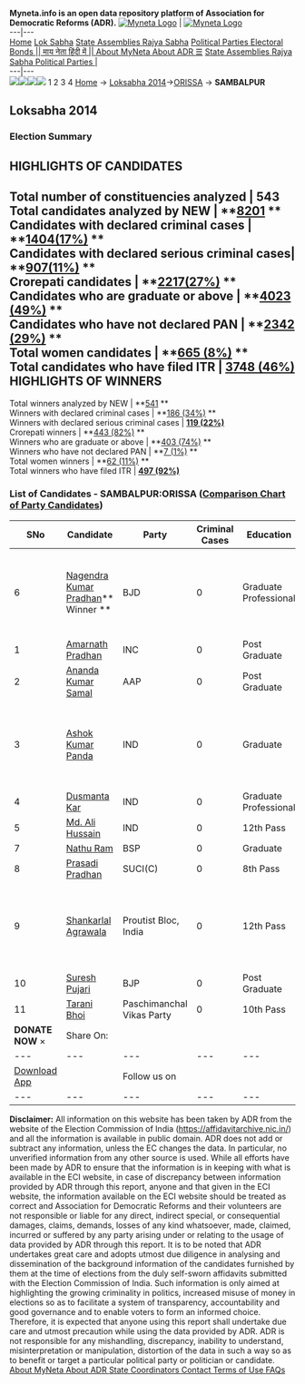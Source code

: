 **Myneta.info is an open data repository platform of Association for Democratic Reforms (ADR).**
[![Myneta Logo](https://www.myneta.info/lib/img/myneta-logo.png)](https://www.myneta.info/) | [![Myneta Logo](https://www.myneta.info/lib/img/adr-logo.png)](https://adrindia.org)  
---|---  
[Home](https://www.myneta.info/) [Lok Sabha](https://www.myneta.info/#ls "Lok Sabha") [ State Assemblies ](https://www.myneta.info/#sa "State Assemblies") [Rajya Sabha](https://www.myneta.info/#rs "Rajya Sabha") [Political Parties ](https://www.myneta.info/party "Political Parties") [ Electoral Bonds ](https://www.myneta.info/electoral_bonds "Electoral Bonds") [ || माय नेता हिंदी में || ](https://translate.google.co.in/translate?prev=hp&hl=en&js=y&u=www.myneta.info&sl=en&tl=hi&history_state0=) [ About MyNeta ](https://adrindia.org/content/about-myneta) [ About ADR ](https://adrindia.org/about-adr/who-we-are) [☰](javascript:void\(0\))
[ State Assemblies ](https://www.myneta.info/#sa "State Assemblies") [ Rajya Sabha ](https://www.myneta.info/#rs "Rajya Sabha") [ Political Parties ](https://www.myneta.info/party "Political Parties")
|   
---|---  
![](https://www.myneta.info/lib/img/banner/banner-1.png)![](https://www.myneta.info/lib/img/banner/banner-2.png)![](https://www.myneta.info/lib/img/banner/banner-3.png)![](https://www.myneta.info/lib/img/banner/banner-4.png)
1  2  3  4 
[Home](https://www.myneta.info/) → [Loksabha 2014](https://www.myneta.info/ls2014/)→[ORISSA](https://www.myneta.info/ls2014/index.php?action=show_constituencies&state_id=18) → **SAMBALPUR**
### 
## Loksabha 2014
###  Election Summary 
HIGHLIGHTS OF CANDIDATES  
---  
Total number of constituencies analyzed |  543   
Total candidates analyzed by NEW | **[8201](https://www.myneta.info/ls2014/index.php?action=summary&subAction=candidates_analyzed&sort=candidate#summary) **  
Candidates with declared criminal cases | **[1404(17%)](https://www.myneta.info/ls2014/index.php?action=summary&subAction=crime&sort=candidate#summary) **  
Candidates with declared serious criminal cases| **[907(11%)](https://www.myneta.info/ls2014/index.php?action=summary&subAction=serious_crime&sort=candidate#summary) **  
Crorepati candidates | **[2217(27%)](https://www.myneta.info/ls2014/index.php?action=summary&subAction=crorepati&sort=candidate#summary) **  
Candidates who are graduate or above | **[4023 (49%)](https://www.myneta.info/ls2014/index.php?action=summary&subAction=education&sort=candidate#summary) **  
Candidates who have not declared PAN | **[2342 (29%)](https://www.myneta.info/ls2014/index.php?action=summary&subAction=without_pan&sort=candidate#summary) **  
Total women candidates | **[665 (8%)](https://www.myneta.info/ls2014/index.php?action=summary&subAction=women_candidate&sort=candidate#summary) **  
Total candidates who have filed ITR | [**3748 (46%)**](https://www.myneta.info/ls2014/index.php?action=summary&subAction=filed_itr&sort=candidate#summary)  
HIGHLIGHTS OF WINNERS  
---  
Total winners analyzed by NEW | **[541](https://www.myneta.info/ls2014/index.php?action=summary&subAction=winner_analyzed&sort=candidate#summary) **  
Winners with declared criminal cases | **[186 (34%)](https://www.myneta.info/ls2014/index.php?action=summary&subAction=winner_crime&sort=candidate#summary) **  
Winners with declared serious criminal cases | **[119 (22%)](https://www.myneta.info/ls2014/index.php?action=summary&subAction=winner_serious_crime&sort=candidate#summary)**  
Crorepati winners | **[443 (82%)](https://www.myneta.info/ls2014/index.php?action=summary&subAction=winner_crorepati&sort=candidate#summary) **  
Winners who are graduate or above | **[403 (74%)](https://www.myneta.info/ls2014/index.php?action=summary&subAction=winner_education&sort=candidate#summary) **  
Winners who have not declared PAN | **[7 (1%)](https://www.myneta.info/ls2014/index.php?action=summary&subAction=winner_without_pan&sort=candidate#summary) **  
Total women winners | **[62 (11%)](https://www.myneta.info/ls2014/index.php?action=summary&subAction=winner_women&sort=candidate#summary) **  
Total winners who have filed ITR | [**497 (92%)**](https://www.myneta.info/ls2014/index.php?action=summary&subAction=winner_filed_itr&sort=candidate#summary)  
### List of Candidates - SAMBALPUR:ORISSA ([Comparison Chart of Party Candidates](https://www.myneta.info/ls2014/comparisonchart.php?constituency_id=82))
SNo | Candidate| Party| Criminal Cases| Education| Age| Total Assets| Liabilities  
---|---|---|---|---|---|---|---  
6  | [Nagendra Kumar Pradhan](https://www.myneta.info/ls2014/candidate.php?candidate_id=796)** Winner ** | BJD | 0 | Graduate Professional| 61 | ![](https://myneta.info/image_v2.php?myneta_folder=ls2014&candidate_id=796&col=ta) | ![](https://myneta.info/image_v2.php?myneta_folder=ls2014&candidate_id=796&col=lia)  
1  | [Amarnath Pradhan](https://www.myneta.info/ls2014/candidate.php?candidate_id=1142) | INC | 0 | Post Graduate| 57 | Rs 5,60,69,048 ~ 5 Crore+ | Rs 0 ~   
2  | [Ananda Kumar Samal](https://www.myneta.info/ls2014/candidate.php?candidate_id=794) | AAP | 0 | Post Graduate| 31 | Rs 1,69,838 ~ 1 Lacs+ | Rs 1,23,121 ~ 1 Lacs+  
3  | [Ashok Kumar Panda](https://www.myneta.info/ls2014/candidate.php?candidate_id=1141) | IND | 0 | Graduate| 51 | ![](https://myneta.info/image_v2.php?myneta_folder=ls2014&candidate_id=1141&col=ta) | ![](https://myneta.info/image_v2.php?myneta_folder=ls2014&candidate_id=1141&col=lia)  
4  | [Dusmanta Kar](https://www.myneta.info/ls2014/candidate.php?candidate_id=797) | IND | 0 | Graduate Professional| 37 | Rs 10,000 ~ 10 Thou+ | Rs 0 ~   
5  | [Md. Ali Hussain](https://www.myneta.info/ls2014/candidate.php?candidate_id=1140) | IND | 0 | 12th Pass| 42 | Rs 90,30,000 ~ 90 Lacs+ | Rs 44,20,000 ~ 44 Lacs+  
7  | [Nathu Ram](https://www.myneta.info/ls2014/candidate.php?candidate_id=1145) | BSP | 0 | Graduate| 61 | Rs 65,38,687 ~ 65 Lacs+ | Rs 0 ~   
8  | [Prasadi Pradhan](https://www.myneta.info/ls2014/candidate.php?candidate_id=795) | SUCI(C) | 0 | 8th Pass| 67 | Rs 4,85,502 ~ 4 Lacs+ | Rs 36,800 ~ 36 Thou+  
9  | [Shankarlal Agrawala](https://www.myneta.info/ls2014/candidate.php?candidate_id=1146) | Proutist Bloc, India | 0 | 12th Pass| 57 | ![](https://myneta.info/image_v2.php?myneta_folder=ls2014&candidate_id=1146&col=ta) | ![](https://myneta.info/image_v2.php?myneta_folder=ls2014&candidate_id=1146&col=lia)  
10  | [Suresh Pujari](https://www.myneta.info/ls2014/candidate.php?candidate_id=1143) | BJP | 0 | Post Graduate| 53 | Rs 86,84,372 ~ 86 Lacs+ | Rs 0 ~   
11  | [Tarani Bhoi](https://www.myneta.info/ls2014/candidate.php?candidate_id=1144) | Paschimanchal Vikas Party | 0 | 10th Pass| 46 | Rs 25,87,176 ~ 25 Lacs+ | Rs 5,47,876 ~ 5 Lacs+  
|  **DONATE NOW** × |  Share On:  | [](https://api.whatsapp.com/send?text=https%3A%2F%2Fmyneta.info%2Fpunjab2022%2Findex.php%3Faction%3Dshow_constituencies%26state_id%3D19) | [](https://www.facebook.com/sharer/sharer.php?u=https%3A%2F%2Fmyneta.info%2Fpunjab2022%2Findex.php%3Faction%3Dshow_constituencies%26state_id%3D19) | [](https://twitter.com/share?url=https%3A%2F%2Fmyneta.info%2Fpunjab2022%2Findex.php%3Faction%3Dshow_constituencies%26state_id%3D19)  
---|---|---|---|---  
| [ Download App ](https://play.google.com/store/apps/details?id=com.webrosoft.myneta1&pcampaignid=pcampaignidMKT-Other-global-all-co-prtnr-py-PartBadge-Mar2515-1) | [](https://play.google.com/store/apps/details?id=com.webrosoft.myneta1&pcampaignid=pcampaignidMKT-Other-global-all-co-prtnr-py-PartBadge-Mar2515-1) |  Follow us on  | [](https://www.facebook.com/adrindia.org/) | [](https://twitter.com/adrspeaks) | [](https://groups.google.com/g/national-election-watch?hl=en&pli=1) | [](https://www.instagram.com/adrspeaks/) | [](https://www.youtube.com/user/adrspeaks) | [](https://sharechat.com/profile/adrspeaks)  
---|---|---|---|---|---|---|---|---  
**Disclaimer:** All information on this website has been taken by ADR from the website of the Election Commission of India (https://affidavitarchive.nic.in/) and all the information is available in public domain. ADR does not add or subtract any information, unless the EC changes the data. In particular, no unverified information from any other source is used. While all efforts have been made by ADR to ensure that the information is in keeping with what is available in the ECI website, in case of discrepancy between information provided by ADR through this report, anyone and that given in the ECI website, the information available on the ECI website should be treated as correct and Association for Democratic Reforms and their volunteers are not responsible or liable for any direct, indirect special, or consequential damages, claims, demands, losses of any kind whatsoever, made, claimed, incurred or suffered by any party arising under or relating to the usage of data provided by ADR through this report. It is to be noted that ADR undertakes great care and adopts utmost due diligence in analysing and dissemination of the background information of the candidates furnished by them at the time of elections from the duly self-sworn affidavits submitted with the Election Commission of India. Such information is only aimed at highlighting the growing criminality in politics, increased misuse of money in elections so as to facilitate a system of transparency, accountability and good governance and to enable voters to form an informed choice. Therefore, it is expected that anyone using this report shall undertake due care and utmost precaution while using the data provided by ADR. ADR is not responsible for any mishandling, discrepancy, inability to understand, misinterpretation or manipulation, distortion of the data in such a way so as to benefit or target a particular political party or politician or candidate. 
[ About MyNeta ](https://adrindia.org/content/about-myneta) [ About ADR ](https://adrindia.org/about-adr/who-we-are) [ State Coordinators ](https://adrindia.org/about-adr/state-coordinators) [ Contact ](https://adrindia.org/contact-us) [ Terms of Use ](https://adrindia.org/content/adr-terms-use) [ FAQs ](https://adrindia.org/content/faqs)
